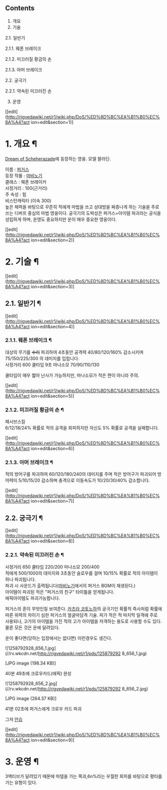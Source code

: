 ## Contents

    

1. 개요 
2. 기술 
    

2.1. 일반기

    

2.1.1. 웨폰 브레이크

2.1.2. 미끄러질 황금의 손

2.1.3. 아머 브레이크

2.2. 궁극기

    

2.2.1. 약속된 미끄러진 손

3. 운영 

[[edit](http://rigvedawiki.net/r1/wiki.php/DoS/%ED%8D%BC%EA%B1%B0%EC%8A%A4?act
ion=edit&section=1)]

# 1. 개요 ¶

[Dream of Scheherazade](Dream%20of%20Scheherazade.md)에 등장하는 영웅. 모델 팔라딘.

  

이름 : [퍼거스](%ED%8D%BC%EA%B1%B0%EC%8A%A4.md)  
등장 작품 : [마비노기](%EB%A7%88%EB%B9%84%EB%85%B8%EA%B8%B0.md)  
클래스 : 웨폰 브레이커  
사정거리 : 100(근거리)  
주 속성 : 힘  
비스턴캐릭터 (이속 300)  
높은 체력을 바탕으로 꾸준히 적에게 마법을 쓰고 상대방을 짜증나게 하는 기술을 주로 쓰는 디버프 중심의 마법 영웅이다. 궁극기의 도박성은
퍼거스=아이템 파괴라는 공식을 성립하게 하며, 운영도 중요하지만 운이 매우 중요한 영웅이다.

  

[[edit](http://rigvedawiki.net/r1/wiki.php/DoS/%ED%8D%BC%EA%B1%B0%EC%8A%A4?act
ion=edit&section=2)]

# 2. 기술 ¶

[[edit](http://rigvedawiki.net/r1/wiki.php/DoS/%ED%8D%BC%EA%B1%B0%EC%8A%A4?act
ion=edit&section=3)]

## 2.1. 일반기 ¶

[[edit](http://rigvedawiki.net/r1/wiki.php/DoS/%ED%8D%BC%EA%B1%B0%EC%8A%A4?act
ion=edit&section=4)]

### 2.1.1. 웨폰 브레이크 ¶

대상의 무기를 <del>수리</del> 파괴하여 4초동안 공격력 40/80/120/160% 감소시키며 75/150/225/300 의 데미지를
입힙니다.  
사정거리 600 쿨타임 9초 마나소모 70/90/110/130

  

쿨타임이 매우 짧아 난사가 가능하지만, 마나소모가 적은 편이 아니라 주의.

  

[[edit](http://rigvedawiki.net/r1/wiki.php/DoS/%ED%8D%BC%EA%B1%B0%EC%8A%A4?act
ion=edit&section=5)]

### 2.1.2. 미끄러질 황금의 손 ¶

패시브스킬  
6/12/18/24% 확률로 적의 공격을 회피하지만 자신도 5% 확률로 공격을 실패합니다.

  
  

[[edit](http://rigvedawiki.net/r1/wiki.php/DoS/%ED%8D%BC%EA%B1%B0%EC%8A%A4?act
ion=edit&section=6)]

### 2.1.3. 아머 브레이크 ¶

적의 방어구를 파괴하여 60/120/180/240의 데미지를 주며 적은 방어구가 파괴되어 방어력이 5/10/15/20 감소하며 충격으로
이동속도가 10/20/30/40% 감소합니다.

  

[[edit](http://rigvedawiki.net/r1/wiki.php/DoS/%ED%8D%BC%EA%B1%B0%EC%8A%A4?act
ion=edit&section=7)]

## 2.2. 궁극기 ¶

[[edit](http://rigvedawiki.net/r1/wiki.php/DoS/%ED%8D%BC%EA%B1%B0%EC%8A%A4?act
ion=edit&section=8)]

### 2.2.1. 약속된 미끄러진 손 ¶

사정거리 650 쿨타임 220/200 마나소모 200/400  
적에게 500/1000의 데미지와 3초동안 슬로우를 걸며 10/15% 확률로 적의 아이템이 하나 파괴됩니다.  
파괴 시 사운드가 출력됩니다([마비노기](%EB%A7%88%EB%B9%84%EB%85%B8%EA%B8%B0.md)에서의 퍼거스 BGM이
재생된다.)  
아이템이 파괴된 적은 "퍼거스의 친구" 타이틀을 얻게됩니다.  
에픽아이템도 파괴가능합니다.

  

퍼거스의 혼이 무엇인질 보여준다. [카츠라 코토노하](DoS/%EC%B9%B4%EC%B8%A0%EB%9D%BC%20%EC%BD%94%ED%86%A0%EB%85%B8%ED%95%98.md)의 궁극기인 확률적 즉사처럼 확률에 따른 위력의 차이기 심한 퍼거스의 얼굴마담격 기술.
피가 적은 적 마지막 일격에 주로 사용되나, 고가의 아이템을 가진 적의 고가 아이템을 저격하는 용도로 사용할 수도 있다. 물론 모든 것은
운에 달려있다.

  

운이 좋다면(당하는 입장에서는 없다면) 이런경우도 생긴다.  

![1258792928_656_1.jpg](//rv.wkcdn.net/http://rigvedawiki.net/r1/pds/125879292
8_656_1.jpg)

[JPG image (198.34 KB)]

  
40분 49초에 크로우카드(에픽) 완성  

![1258792928_656_2.jpg](//rv.wkcdn.net/http://rigvedawiki.net/r1/pds/125879292
8_656_2.jpg)

[JPG image (264.37 KB)]

  
41분 02초에 퍼거스에게 크로우 카드 파괴

  

그저 [안습](%EC%95%88%EC%8A%B5.md)

  

[[edit](http://rigvedawiki.net/r1/wiki.php/DoS/%ED%8D%BC%EA%B1%B0%EC%8A%A4?act
ion=edit&section=9)]

# 3. 운영 ¶

3액티브가 달려있기 때문에 마뎀을 가는 쪽과,6n%라는 우월한 회피를 바탕으로 평타를 가는 유형이 있다.

